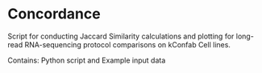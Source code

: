 # Concordance
Script for conducting Jaccard Similarity calculations and plotting for long-read RNA-sequencing protocol comparisons on kConfab Cell lines.

Contains:
Python script and
Example input data
